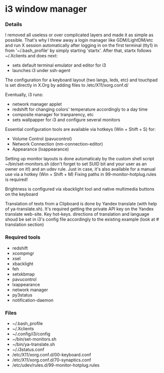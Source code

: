 # i3 window manager

### Details

I removed all useless or over complicated layers and made it as simple as possible.
That's why I threw away a login manager like GDM/LightDM/etc and run X session
automatically after logging in on the first terminal (tty1) in from '~/.bash_profile'
by simply starting 'startx'. After that, startx follows ~/.Xclients and does next:

* sets default terminal emulator and editor for i3
* launches i3 under ssh-agent

The configuration for a keyboard layout (two langs, leds, etc) and touchpad is set 
directly in X.Org by adding files to /etc/X11/xorg.conf.d/

Eventually, i3 runs:

* network manager applet
* redshift for changing colors' temperature accordingly to a day time
* composite manager for tranparency, etc
* sets wallpapper for i3 and configure several monitors

Essential configuration tools are available via hotkeys (Win + Shift + S) for:

* Volume Control (pavucontrol)
* Network Connection (nm-connection-editor)
* Appearance (lxappearance)

Setting up monitor layouts is done automaticaly by the custom shell 
script ~/bin/set-monitors.sh (don't forget to set SUID bit and your user as an owner on it!)
and an udev rule. Just in case, it's also available for a manual use via a hotkey (Win + Shift + M)
Fixing paths in 99-monitor-hotplug.rules is required!

Brightness is configured via xbacklight tool and native multimedia buttons on the keyboard

Translation of texts from a Clipboard is done by Yandex translate (with help of ya-translate.sh).
It's required getting the private API key on the Yandex translate web-site.
Key hot-keys. directions of translation and language shoud be set in i3's config file accordingly
to the existing example (look at # translation section)


### Required tools

* redshift
* xcompmgr
* xsel
* xbacklight
* feh
* setxkbmap
* pavucontrol
* lxappearance
* network manager
* py3status
* notification-daemon

### Files

* ~/.bash_profile
* ~/.Xclients
* ~/.config/i3/config
* ~/bin/set-monitors.sh
* ~/bin/ya-translate.sh
* ~/.i3status.conf
* /etc/X11/xorg.conf.d/00-keyboard.conf
* /etc/X11/xorg.conf.d/70-synaptics.conf
* /etc/udev/rules.d/99-monitor-hotplug.rules
